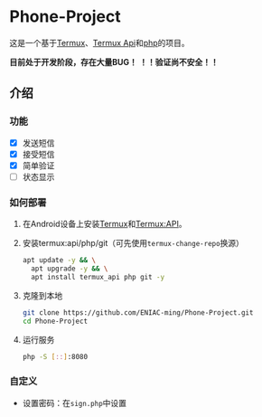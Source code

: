 # Phone-Project

这是一个基于[Termux](https://github.com/termux/termux-app)、[Termux Api](https://github.com/termux/termux-api)和[php](https://www.php.net/)的项目。

**目前处于开发阶段，存在大量BUG！**
**！！验证尚不安全！！**

## 介绍

### 功能

- [x] 发送短信
- [x] 接受短信
- [x] 简单验证
- [ ] 状态显示

### 如何部署

1. 在Android设备上安装[Termux](https://f-droid.org/en/packages/com.termux/)和[Termux:API](https://f-droid.org/en/packages/com.termux.api/)。

2. 安装termux:api/php/git（可先使用`termux-change-repo`换源）
   ```sh
   apt update -y && \
     apt upgrade -y && \
     apt install termux_api php git -y
   ```

3. 克隆到本地
   ```sh
   git clone https://github.com/ENIAC-ming/Phone-Project.git
   cd Phone-Project
   ```

4. 运行服务
   ```sh
   php -S [::]:8080
   ```

### 自定义

- 设置密码：在`sign.php`中设置